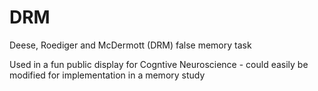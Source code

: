 # DRM
Deese, Roediger and McDermott (DRM) false memory task

Used in a fun public display for Cogntive Neuroscience - could easily be modified for implementation in a memory study
